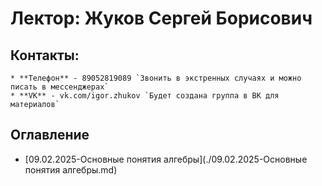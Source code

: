 # Лектор: Жуков Сергей Борисович
## Контакты:
    * **Телефон** - 89052819089 `Звонить в экстренных случаях и можно писать в мессенджерах`
    * **VK** - vk.com/igor.zhukov `Будет создана группа в ВК для материалов`

## Оглавление
- [09.02.2025-Основные понятия алгебры](./09.02.2025-Основные понятия алгебры.md)